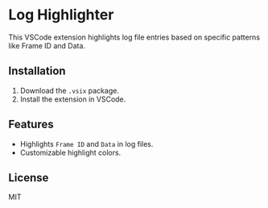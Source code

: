 # Log Highlighter

This VSCode extension highlights log file entries based on specific patterns like Frame ID and Data.

## Installation

1. Download the `.vsix` package.
2. Install the extension in VSCode.

## Features

- Highlights `Frame ID` and `Data` in log files.
- Customizable highlight colors.

## License

MIT
